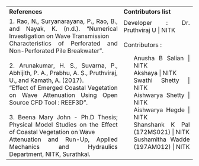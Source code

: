 <table style="text-align:justify; background-color:transparent;">
  <tr style="background-color:transparent;">
    <th>References</th>
    <th>Contributors list</th>
  </tr>
  <tr style="background-color:transparent;">
    <td>
    1. Rao, N., Suryanarayana, P., Rao, B., and Nayak, K. (n.d.). “Numerical Investigation on Wave Transmission <br>Characteristics of Perforated and Non-Perforated Pile Breakwater”.<br><br>
    2. Arunakumar, H. S., Suvarna, P., Abhijith, P. A., Prabhu, A. S., Pruthviraj, U., and Kamath, A. (2017). <br>“Effect of Emerged Coastal Vegetation on Wave Attenuation Using Open Source CFD Tool : REEF3D”.<br><br>
    3. Beena Mary John - Ph.D Thesis; Physical Model Studies on the Effect of Coastal Vegetation on Wave <br>Attenuation and Run-Up, Applied Mechanics and Hydraulics Department, NITK, Surathkal.
    </td>
    <td>Developer : Dr. Pruthviraj U | NITK</br></br>
    Contributors :
    <ul style="list-style-type: none;">
    <li>Anusha B Salian | NITK</li>
    <li>Akshaya | NITK</li>
    <li>Swathi Shetty | NITK</li>
    <li>Aishwarya Shetty | NITK</li>
    <li>Aishwarya Hegde | NITK</li>
    <li>Shanshank K Pal (172MS021) | NITK</li>
    <li>Sushamitha Wadde (197AM012) | NITK</li>
    </ul></td>
  </tr>
</table>
